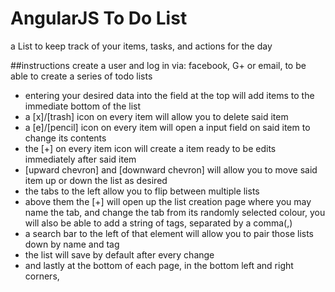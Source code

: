 
# AngularJS To Do List
a List to keep track of your items, tasks, and actions for the day

##instructions
create a user and log in via: facebook, G+ or email, to be able to create a series of todo lists
- entering your desired data into the field at the top will add items to the immediate bottom of the list
- a [x]/[trash] icon on every item will allow you to delete said item
- a [e]/[pencil] icon on every item will open a input field on said item to change its contents
- the [+] on every item icon will create a item ready to be edits immediately after said item
- [upward chevron] and [downward chevron] will allow you to move said item up or down the list as desired
- the tabs to the left allow you to flip between multiple lists
- above them the [+] will open up the list creation page where you may name the tab, and change the tab from its randomly selected colour, you will also be able to add  a string of tags, separated by a comma(,)
- a search bar to the left of that element will allow you to pair those lists down by name and tag
- the list will save by default after every change
- and lastly at the bottom of each page, in the bottom left and right corners,
